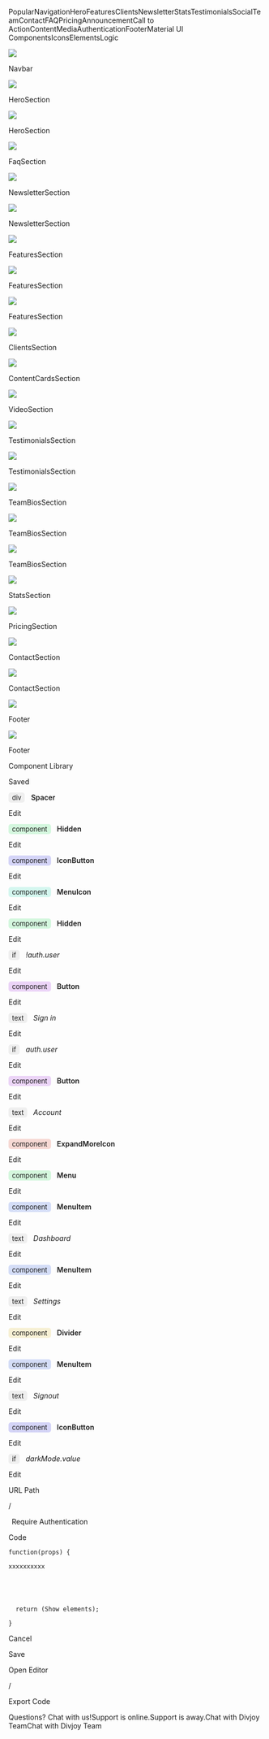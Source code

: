 <span class="tag is-dark">Popular</span><span class="tag is-light">Navigation</span><span class="tag is-light">Hero</span><span class="tag is-light">Features</span><span class="tag is-light">Clients</span><span class="tag is-light">Newsletter</span><span class="tag is-light">Stats</span><span class="tag is-light">Testimonials</span><span class="tag is-light">Social</span><span class="tag is-light">Team</span><span class="tag is-light">Contact</span><span class="tag is-light">FAQ</span><span class="tag is-light">Pricing</span><span class="tag is-light">Announcement</span><span class="tag is-light">Call to Action</span><span class="tag is-light">Content</span><span class="tag is-light">Media</span><span class="tag is-light">Authentication</span><span class="tag is-light">Footer</span><span class="tag is-light">Material UI Components</span><span class="tag is-light">Icons</span><span class="tag is-light">Elements</span><span class="tag is-light">Logic</span>

![](/static/images/library/material-ui/1716755_m.png)

Navbar

![](/static/images/library/material-ui/3072726_m.png)

HeroSection

![](/static/images/library/material-ui/3634204_m.png)

HeroSection

![](/static/images/library/material-ui/5774740_m.png)

FaqSection

![](/static/images/library/material-ui/5509271_m.png)

NewsletterSection

![](/static/images/library/material-ui/2349669_m.png)

NewsletterSection

![](/static/images/library/material-ui/1943051_m.png)

FeaturesSection

![](/static/images/library/material-ui/6669930_m.png)

FeaturesSection

![](/static/images/library/material-ui/2065036_m.png)

FeaturesSection

![](/static/images/library/material-ui/1631194_m.png)

ClientsSection

![](/static/images/library/material-ui/4972030_m.png)

ContentCardsSection

![](/static/images/library/material-ui/6729416_m.png)

VideoSection

![](/static/images/library/material-ui/6403229_m.png)

TestimonialsSection

![](/static/images/library/material-ui/6682061_m.png)

TestimonialsSection

![](/static/images/library/material-ui/1797484_m.png)

TeamBiosSection

![](/static/images/library/material-ui/1041303_m.png)

TeamBiosSection

![](/static/images/library/material-ui/3994146_m.png)

TeamBiosSection

![](/static/images/library/material-ui/9549005_m.png)

StatsSection

![](/static/images/library/material-ui/4598780_m.png)

PricingSection

![](/static/images/library/material-ui/9336926_m.png)

ContactSection

![](/static/images/library/material-ui/6133750_m.png)

ContactSection

![](/static/images/library/material-ui/1891260_m.png)

Footer

![](/static/images/library/material-ui/7125446_m.png)

Footer

<span class="Resizer vertical" role="presentation" style="display: none"></span>

<a href="/" class="button"><span class="icon is-small css-p8bchh"><em></em></span></a>

Component Library

<span class="icon" style="
                                      margin-top: 0px;
                                      margin-left: -6px;
                                      opacity: 0.8;
                                    "></span>



Saved

<span class="rowTitle"><span style="
                                                        box-sizing: border-box;
                                                        background-color: rgb(
                                                          239,
                                                          239,
                                                          239
                                                        );
                                                        padding: 2px 7px;
                                                        border-radius: 5px;
                                                        font-size: 13px;
                                                        margin-right: 5px;
                                                      ">div</span></span><span style="
                                                      padding-left: 7px;
                                                      font-size: 14px;
                                                      font-weight: normal;
                                                    "><span style="font-weight: 600">Spacer</span></span>

Edit

<span class="icon is-small" style="width: 6px"></span>

<span class="rowTitle"><span style="
                                                        box-sizing: border-box;
                                                        background-color: rgb(
                                                          212,
                                                          247,
                                                          222
                                                        );
                                                        padding: 2px 7px;
                                                        border-radius: 5px;
                                                        font-size: 13px;
                                                        margin-right: 5px;
                                                      ">component</span></span><span style="
                                                      padding-left: 7px;
                                                      font-size: 14px;
                                                      font-weight: normal;
                                                    "><span style="font-weight: 600">Hidden</span></span>

Edit

<span class="icon is-small" style="width: 6px"></span>

<span class="rowTitle"><span style="
                                                        box-sizing: border-box;
                                                        background-color: rgb(
                                                          212,
                                                          212,
                                                          247
                                                        );
                                                        padding: 2px 7px;
                                                        border-radius: 5px;
                                                        font-size: 13px;
                                                        margin-right: 5px;
                                                      ">component</span></span><span style="
                                                      padding-left: 7px;
                                                      font-size: 14px;
                                                      font-weight: normal;
                                                    "><span style="font-weight: 600">IconButton</span></span>

Edit

<span class="icon is-small" style="width: 6px"></span>

<span class="rowTitle"><span style="
                                                        box-sizing: border-box;
                                                        background-color: rgb(
                                                          212,
                                                          247,
                                                          239
                                                        );
                                                        padding: 2px 7px;
                                                        border-radius: 5px;
                                                        font-size: 13px;
                                                        margin-right: 5px;
                                                      ">component</span></span><span style="
                                                      padding-left: 7px;
                                                      font-size: 14px;
                                                      font-weight: normal;
                                                    "><span style="font-weight: 600">MenuIcon</span></span>

Edit

<span class="icon is-small" style="width: 6px"></span>

<span class="rowTitle"><span style="
                                                        box-sizing: border-box;
                                                        background-color: rgb(
                                                          212,
                                                          247,
                                                          222
                                                        );
                                                        padding: 2px 7px;
                                                        border-radius: 5px;
                                                        font-size: 13px;
                                                        margin-right: 5px;
                                                      ">component</span></span><span style="
                                                      padding-left: 7px;
                                                      font-size: 14px;
                                                      font-weight: normal;
                                                    "><span style="font-weight: 600">Hidden</span></span>

Edit

<span class="icon is-small" style="width: 6px"></span>

<span class="rowTitle"><span style="
                                                        box-sizing: border-box;
                                                        background-color: rgb(
                                                          239,
                                                          239,
                                                          239
                                                        );
                                                        padding: 2px 7px;
                                                        border-radius: 5px;
                                                        font-size: 13px;
                                                        margin-right: 5px;
                                                      ">if</span></span><span style="
                                                      padding-left: 7px;
                                                      font-size: 14px;
                                                      font-weight: normal;
                                                    ">_!auth.user_</span>

Edit

<span class="icon is-small" style="width: 6px"></span>

<span class="rowTitle"><span style="
                                                        box-sizing: border-box;
                                                        background-color: rgb(
                                                          235,
                                                          212,
                                                          247
                                                        );
                                                        padding: 2px 7px;
                                                        border-radius: 5px;
                                                        font-size: 13px;
                                                        margin-right: 5px;
                                                      ">component</span></span><span style="
                                                      padding-left: 7px;
                                                      font-size: 14px;
                                                      font-weight: normal;
                                                    "><span style="font-weight: 600">Button</span></span>

Edit

<span class="icon is-small" style="width: 6px"></span>

<span class="rowTitle"><span style="
                                                        box-sizing: border-box;
                                                        background-color: rgb(
                                                          239,
                                                          239,
                                                          239
                                                        );
                                                        padding: 2px 7px;
                                                        border-radius: 5px;
                                                        font-size: 13px;
                                                        margin-right: 5px;
                                                      ">text</span></span><span style="
                                                      padding-left: 7px;
                                                      font-size: 14px;
                                                      font-weight: normal;
                                                    ">_Sign in_</span>

Edit

<span class="icon is-small" style="width: 6px"></span>

<span class="rowTitle"><span style="
                                                        box-sizing: border-box;
                                                        background-color: rgb(
                                                          239,
                                                          239,
                                                          239
                                                        );
                                                        padding: 2px 7px;
                                                        border-radius: 5px;
                                                        font-size: 13px;
                                                        margin-right: 5px;
                                                      ">if</span></span><span style="
                                                      padding-left: 7px;
                                                      font-size: 14px;
                                                      font-weight: normal;
                                                    ">_auth.user_</span>

Edit

<span class="icon is-small" style="width: 6px"></span>

<span class="rowTitle"><span style="
                                                        box-sizing: border-box;
                                                        background-color: rgb(
                                                          235,
                                                          212,
                                                          247
                                                        );
                                                        padding: 2px 7px;
                                                        border-radius: 5px;
                                                        font-size: 13px;
                                                        margin-right: 5px;
                                                      ">component</span></span><span style="
                                                      padding-left: 7px;
                                                      font-size: 14px;
                                                      font-weight: normal;
                                                    "><span style="font-weight: 600">Button</span></span>

Edit

<span class="icon is-small" style="width: 6px"></span>

<span class="rowTitle"><span style="
                                                        box-sizing: border-box;
                                                        background-color: rgb(
                                                          239,
                                                          239,
                                                          239
                                                        );
                                                        padding: 2px 7px;
                                                        border-radius: 5px;
                                                        font-size: 13px;
                                                        margin-right: 5px;
                                                      ">text</span></span><span style="
                                                      padding-left: 7px;
                                                      font-size: 14px;
                                                      font-weight: normal;
                                                    ">_Account_</span>

Edit

<span class="icon is-small" style="width: 6px"></span>

<span class="rowTitle"><span style="
                                                        box-sizing: border-box;
                                                        background-color: rgb(
                                                          247,
                                                          217,
                                                          212
                                                        );
                                                        padding: 2px 7px;
                                                        border-radius: 5px;
                                                        font-size: 13px;
                                                        margin-right: 5px;
                                                      ">component</span></span><span style="
                                                      padding-left: 7px;
                                                      font-size: 14px;
                                                      font-weight: normal;
                                                    "><span style="font-weight: 600">ExpandMoreIcon</span></span>

Edit

<span class="icon is-small" style="width: 6px"></span>

<span class="rowTitle"><span style="
                                                        box-sizing: border-box;
                                                        background-color: rgb(
                                                          212,
                                                          247,
                                                          221
                                                        );
                                                        padding: 2px 7px;
                                                        border-radius: 5px;
                                                        font-size: 13px;
                                                        margin-right: 5px;
                                                      ">component</span></span><span style="
                                                      padding-left: 7px;
                                                      font-size: 14px;
                                                      font-weight: normal;
                                                    "><span style="font-weight: 600">Menu</span></span>

Edit

<span class="icon is-small" style="width: 6px"></span>

<span class="rowTitle"><span style="
                                                        box-sizing: border-box;
                                                        background-color: rgb(
                                                          212,
                                                          221,
                                                          247
                                                        );
                                                        padding: 2px 7px;
                                                        border-radius: 5px;
                                                        font-size: 13px;
                                                        margin-right: 5px;
                                                      ">component</span></span><span style="
                                                      padding-left: 7px;
                                                      font-size: 14px;
                                                      font-weight: normal;
                                                    "><span style="font-weight: 600">MenuItem</span></span>

Edit

<span class="icon is-small" style="width: 6px"></span>

<span class="rowTitle"><span style="
                                                        box-sizing: border-box;
                                                        background-color: rgb(
                                                          239,
                                                          239,
                                                          239
                                                        );
                                                        padding: 2px 7px;
                                                        border-radius: 5px;
                                                        font-size: 13px;
                                                        margin-right: 5px;
                                                      ">text</span></span><span style="
                                                      padding-left: 7px;
                                                      font-size: 14px;
                                                      font-weight: normal;
                                                    ">_Dashboard_</span>

Edit

<span class="icon is-small" style="width: 6px"></span>

<span class="rowTitle"><span style="
                                                        box-sizing: border-box;
                                                        background-color: rgb(
                                                          212,
                                                          221,
                                                          247
                                                        );
                                                        padding: 2px 7px;
                                                        border-radius: 5px;
                                                        font-size: 13px;
                                                        margin-right: 5px;
                                                      ">component</span></span><span style="
                                                      padding-left: 7px;
                                                      font-size: 14px;
                                                      font-weight: normal;
                                                    "><span style="font-weight: 600">MenuItem</span></span>

Edit

<span class="icon is-small" style="width: 6px"></span>

<span class="rowTitle"><span style="
                                                        box-sizing: border-box;
                                                        background-color: rgb(
                                                          239,
                                                          239,
                                                          239
                                                        );
                                                        padding: 2px 7px;
                                                        border-radius: 5px;
                                                        font-size: 13px;
                                                        margin-right: 5px;
                                                      ">text</span></span><span style="
                                                      padding-left: 7px;
                                                      font-size: 14px;
                                                      font-weight: normal;
                                                    ">_Settings_</span>

Edit

<span class="icon is-small" style="width: 6px"></span>

<span class="rowTitle"><span style="
                                                        box-sizing: border-box;
                                                        background-color: rgb(
                                                          247,
                                                          240,
                                                          212
                                                        );
                                                        padding: 2px 7px;
                                                        border-radius: 5px;
                                                        font-size: 13px;
                                                        margin-right: 5px;
                                                      ">component</span></span><span style="
                                                      padding-left: 7px;
                                                      font-size: 14px;
                                                      font-weight: normal;
                                                    "><span style="font-weight: 600">Divider</span></span>

Edit

<span class="icon is-small" style="width: 6px"></span>

<span class="rowTitle"><span style="
                                                        box-sizing: border-box;
                                                        background-color: rgb(
                                                          212,
                                                          221,
                                                          247
                                                        );
                                                        padding: 2px 7px;
                                                        border-radius: 5px;
                                                        font-size: 13px;
                                                        margin-right: 5px;
                                                      ">component</span></span><span style="
                                                      padding-left: 7px;
                                                      font-size: 14px;
                                                      font-weight: normal;
                                                    "><span style="font-weight: 600">MenuItem</span></span>

Edit

<span class="icon is-small" style="width: 6px"></span>

<span class="rowTitle"><span style="
                                                        box-sizing: border-box;
                                                        background-color: rgb(
                                                          239,
                                                          239,
                                                          239
                                                        );
                                                        padding: 2px 7px;
                                                        border-radius: 5px;
                                                        font-size: 13px;
                                                        margin-right: 5px;
                                                      ">text</span></span><span style="
                                                      padding-left: 7px;
                                                      font-size: 14px;
                                                      font-weight: normal;
                                                    ">_Signout_</span>

Edit

<span class="icon is-small" style="width: 6px"></span>

<span class="rowTitle"><span style="
                                                        box-sizing: border-box;
                                                        background-color: rgb(
                                                          212,
                                                          212,
                                                          247
                                                        );
                                                        padding: 2px 7px;
                                                        border-radius: 5px;
                                                        font-size: 13px;
                                                        margin-right: 5px;
                                                      ">component</span></span><span style="
                                                      padding-left: 7px;
                                                      font-size: 14px;
                                                      font-weight: normal;
                                                    "><span style="font-weight: 600">IconButton</span></span>

Edit

<span class="icon is-small" style="width: 6px"></span>

<span class="rowTitle"><span style="
                                                        box-sizing: border-box;
                                                        background-color: rgb(
                                                          239,
                                                          239,
                                                          239
                                                        );
                                                        padding: 2px 7px;
                                                        border-radius: 5px;
                                                        font-size: 13px;
                                                        margin-right: 5px;
                                                      ">if</span></span><span style="
                                                      padding-left: 7px;
                                                      font-size: 14px;
                                                      font-weight: normal;
                                                    ">_darkMode.value_</span>

Edit

<span class="icon is-small" style="width: 6px"></span>

URL Path

<span class="button is-static">/</span>

<span style="margin-left: 0.4rem">Require Authentication</span>

Code

    function(props) {

    xxxxxxxxxx



    ​

      return (Show elements);

    }

<span class="icon" style="opacity: 0.7"></span>

Cancel

Save

<span class="Resizer vertical" role="presentation" style="display: none"></span>

<span class="icon is-small"></span>Open Editor

/

<span class="css-bgvzuu-indicatorSeparator"></span>

<span class="icon is-small"></span>Export Code

<span class="cc-unoo"><span class="cc-1c9v"><span class="cc-1bue" data-id="general_entice" data-with-helpdesk="false" data-is-concealed="false"><span class="cc-1bcp"><span class="cc-1s28 cc-kgeu"><span class="cc-tkyh"><span class="cc-1t9t"><span class="cc-g0ak cc-hy0f"></span><span class="cc-xc93" data-has-avatar="true"><span class="cc-17df"><span class="cc-od26 cc-151q">Questions? Chat with us!</span><span class="cc-1rau cc-kgeu" data-id="online">Support is online.</span><span class="cc-1rau cc-kgeu" data-id="away">Support is away.</span></span><span class="cc-56dg"><span class="cc-8exe cc-he6y"><span class="cc-1h5w cc-wsm4" style="
                                  background-image: url('https://image.crisp.chat/process/thumbnail/?url=https%3A%2F%2Fstorage.crisp.chat%2Fusers%2Favatar%2Foperator%2Fa1ceed2fb5459000%2F9w4yfwjb_400x400-9_1ifwe9m.jpg&amp;width=240&amp;height=240&amp;1621711080135') !important;
                                "></span></span></span></span></span></span><span class="cc-rzi5" data-when="online"><span class="cc-1yk0 cc-183m"><span class="cc-1viy"><span class="cc-16up cc-jq4y cc-151q">Chat with Divjoy Team</span></span></span></span><span class="cc-rzi5" data-when="away"><span class="cc-1yk0 cc-183m"><span class="cc-1viy"><span class="cc-16up cc-jq4y cc-151q">Chat with Divjoy Team</span></span></span></span></span></span></span></span><span class="cc-7doi cc-1ada"><span class="cc-1iv2" data-id="chat_closed"><span class="cc-1yxw"><span class="cc-16qx cc-1eqr"></span></span><span class="cc-15mo" data-is-ongoing="false"></span></span></span></span>
